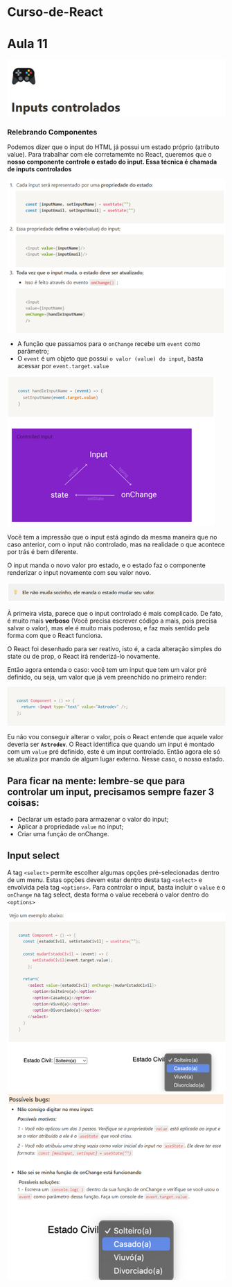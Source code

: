 # Curso-de-React
# Aula 11 
![](./src/assets/image1.png)

### Relebrando Componentes

Podemos dizer que o input do HTML já possui um estado próprio (atributo value). Para trabalhar com ele corretamemte no React, queremos que o **nosso componente controle o estado do input. Essa técnica é chamada de inputs controlados**

![](./src/assets/image2.png)

* A função que passamos para o `onChange` recebe um `event` como parâmetro;
* O `event` é um objeto que possui `o valor (value) do input`, basta acessar por `event.target.value`

![](./src/assets/image3.png)

Você tem a impressão que o input está agindo da mesma maneira que no caso anterior, com o input não controlado, mas na realidade o que acontece por trás é bem diferente.

O input manda o novo valor pro estado, e o estado faz o componente renderizar o input novamente com seu valor novo.

![](./src/assets/image4.png)

À primeira vista, parece que o input controlado é mais complicado. De fato, é muito mais **verboso** (Você precisa escrever código a mais, pois precisa salvar o valor), mas ele é muito mais poderoso, e faz mais sentido pela forma com que o React funciona.

O React foi desenhado para ser reativo, isto é, a cada alteração simples do state ou de prop, o React irá renderizá-lo novamente.

Então agora entenda o caso: você tem um input que tem um valor pré definido, ou seja, um valor que já vem preenchido no primeiro render:

![](./src/assets/image5.png)

Eu não vou conseguir alterar o valor, pois o React entende que aquele valor deveria ser **`Astrodev`**. O React identifica que quando um input é montado com um `value` pré definido, este é um input controlado. Então agora ele só se atualiza por mando de algum lugar externo. Nesse caso, o nosso estado.

## Para ficar na mente: lembre-se que para controlar um input, precisamos sempre fazer 3 coisas:

* Declarar um estado para armazenar o valor do input;
* Aplicar a propriedade `value` no input;
* Criar uma função de onChange.

## Input select
A tag `<select>` permite escolher algumas opções pré-selecionadas dentro de um menu. Estas opções devem estar dentro desta tag `<select>` e envolvida pela tag `<options>`. Para controlar o input, basta incluir o `value` e o `onChange` na tag select, desta forma o value receberá o valor dentro do `<options>`

![](./src/assets/image6.png)
![](./src/assets/image7.png)